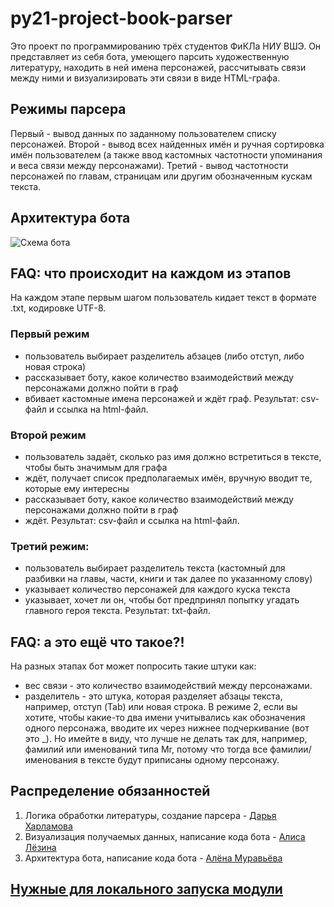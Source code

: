 # py21-project-book-parser
Это проект по программированию трёх студентов ФиКЛа НИУ ВШЭ.
Он представляет из себя бота, умеющего парсить художественную литературу, находить в ней имена персонажей, рассчитывать связи между ними и визуализировать эти связи в виде HTML-графа.

## Режимы парсера
Первый - вывод данных по заданному пользователем списку персонажей.
Второй - вывод всех найденных имён и ручная сортировка имён пользователем (а также ввод кастомных частотности упоминания и веса связи между персонажами).
Третий - вывод частотности персонажей по главам, страницам или другим обозначенным кускам текста.

## Архитектура бота
![Схема бота](https://raw.githubusercontent.com/WadjetEyeTheSpy/py21-project-book-parser/main/bot_scheme.png)

## FAQ: что происходит на каждом из этапов
На каждом этапе первым шагом пользователь кидает текст в формате .txt, кодировке UTF-8.
### Первый режим
- пользователь выбирает разделитель абзацев (либо отступ, либо новая строка)
- рассказывает боту, какое количество взаимодействий между персонажами должно пойти в граф
- вбивает кастомные имена персонажей и ждёт граф. 
Результат: csv-файл и ссылка на html-файл.

### Второй режим
- пользователь задаёт, сколько раз имя должно встретиться в тексте, чтобы быть значимым для графа 
- ждёт, получает список предполагаемых имён, вручную вводит те, которые ему интересны
- рассказывает боту, какое количество взаимодействий между персонажами должно пойти в граф
- ждёт. 
Результат: csv-файл и ссылка на html-файл.

### Третий режим: 
- пользователь выбирает разделитель текста (кастомный для разбивки на главы, части, книги и так далее по указанному слову)
- указывает количество персонажей для каждого куска текста
- указывает, хочет ли он, чтобы бот предпринял попытку угадать главного героя текста. 
Результат: txt-файл.

## FAQ: а это ещё что такое?!
На разных этапах бот может попросить такие штуки как:
- вес связи - это количество взаимодействий между персонажами.
- разделитель - это штука, которая разделяет абзацы текста, например, отступ (Tab) или новая строка.
В режиме 2, если вы хотите, чтобы какие-то два имени учитывались как обозначения одного персонажа, вводите их через нижнее подчеркивание (вот это \_). Но имейте в виду, что лучше не делать так для, например, фамилий или именований типа Mr, потому что тогда все фамилии/именования в тексте будут приписаны одному персонажу. 


## Распределение обязанностей
1. Логика обработки литературы, создание парсера - [Дарья Харламова](https://github.com/harlamovads)
2. Визуализация получаемых данных, написание кода бота - [Алиса Лёзина](https://github.com/WadjetEyeTheSpy)
3. Архитектура бота, написание кода бота - [Алёна Муравьёва](https://github.com/Alhassliebe)

## [Нужные для локального запуска модули](https://github.com/WadjetEyeTheSpy/py21-project-book-parser/blob/main/requirements.txt)
